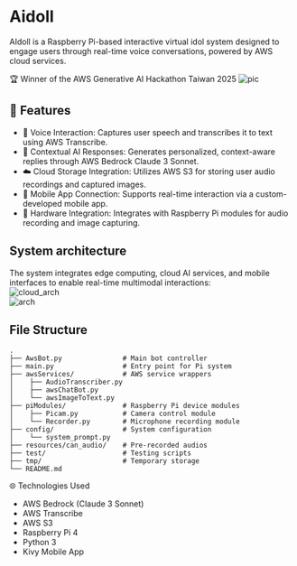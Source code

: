 # Aidoll

AIdoll is a Raspberry Pi-based interactive virtual idol system designed to engage users through real-time voice conversations, powered by AWS cloud services.

🏆 Winner of the AWS Generative AI Hackathon Taiwan 2025
![pic](https://github.com/user-attachments/assets/5e30b5fa-1f37-4f1d-96bd-ed2da4fe3bf5)



## 🚀 Features
- 🎤 Voice Interaction: Captures user speech and transcribes it to text using AWS Transcribe.
- 🧠 Contextual AI Responses: Generates personalized, context-aware replies through AWS Bedrock Claude 3 Sonnet.
- ☁️ Cloud Storage Integration: Utilizes AWS S3 for storing user audio recordings and captured images.
- 📱 Mobile App Connection: Supports real-time interaction via a custom-developed mobile app.
- 🔧 Hardware Integration: Integrates with Raspberry Pi modules for audio recording and image capturing.

## System architecture
The system integrates edge computing, cloud AI services, and mobile interfaces to enable real-time multimodal interactions:  
![cloud_arch](https://github.com/user-attachments/assets/2f0a038a-5548-4fc8-b61b-579effd13e76)  
![arch](https://github.com/user-attachments/assets/2ab860e7-5238-47db-9223-680c0f10be5a)  


## File Structure

```
.
├── AwsBot.py               # Main bot controller
├── main.py                 # Entry point for Pi system
├── awsServices/            # AWS service wrappers
│    ├── AudioTranscriber.py
│    ├── awsChatBot.py
│    └── awsImageToText.py
├── piModules/              # Raspberry Pi device modules
│    ├── Picam.py           # Camera control module
│    └── Recorder.py        # Microphone recording module
├── config/                 # System configuration
│    └── system_prompt.py
├── resources/can_audio/    # Pre-recorded audios
├── test/                   # Testing scripts
├── tmp/                    # Temporary storage
└── README.md
```

🌐 Technologies Used  
- AWS Bedrock (Claude 3 Sonnet)
- AWS Transcribe
- AWS S3
- Raspberry Pi 4
- Python 3
- Kivy Mobile App
